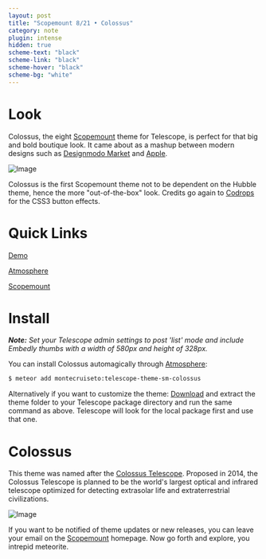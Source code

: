 ```yaml
---
layout: post
title: "Scopemount 8/21 • Colossus"
category: note
plugin: intense
hidden: true
scheme-text: "black"
scheme-link: "black"
scheme-hover: "black"
scheme-bg: "white"
---
```


# Look

Colossus, the eight [Scopemount](http://scopemount.surge.sh/) theme for Telescope, is perfect for that big and bold boutique look. It came about as a mashup between modern designs such as [Designmodo Market](http://market.designmodo.com/baikal/) and [Apple](https://www.apple.com/ios/).

<p>
  <img src="/assets/img/Colossus0.png" class="nointense img-centered" alt="Image">
</p>

Colossus is the first Scopemount theme not to be dependent on the Hubble theme, hence the more "out-of-the-box" look.
Credits go again to [Codrops](http://tympanus.net/codrops/2015/02/26/inspiration-button-styles-effects/) for the CSS3 button effects.


# Quick Links

[Demo](http://sm-colossus.meteor.com/)

[Atmosphere](https://atmospherejs.com/montecruiseto/telescope-theme-sm-colossus)

[Scopemount](http://scopemount.surge.sh/)

# Install

***Note:*** *Set your Telescope admin settings to post 'list' mode and include Embedly thumbs with a width of 580px and height of 328px.*

You can install Colossus automagically through [Atmosphere](https://atmospherejs.com/montecruiseto/telescope-theme-sm-colossus):

```bash
$ meteor add montecruiseto:telescope-theme-sm-colossus
```

Alternatively if you want to customize the theme: [Download](https://github.com/montecruiseto/scopemount) and extract the theme folder to your Telescope package directory and run the same command as above. Telescope will look for the local package first and use that one.

# Colossus

This theme was named after the [Colossus Telescope](http://the-colossus.com/events.html). Proposed in 2014, the Colossus Telescope is planned to be the world's largest optical and infrared telescope optimized for detecting extrasolar life and extraterrestrial civilizations.

<p>
  <img src="/assets/img/ColossusT.jpg" class="nointense" alt="Image">
</p>

If you want to be notified of theme updates or new releases, you can leave your email on the [Scopemount](http://scopemount.surge.sh/) homepage. Now go forth and explore, you intrepid meteorite.
